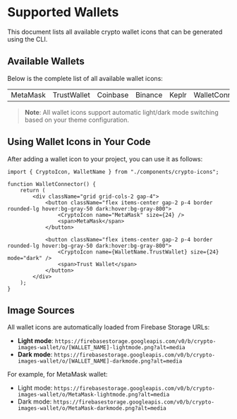 # Supported Wallets

This document lists all available crypto wallet icons that can be generated using the CLI.

## Available Wallets

Below is the complete list of all available wallet icons:

|          |             |          |         |       |               |
| :------- | :---------- | :------- | :------ | :---- | :------------ |
| MetaMask | TrustWallet | Coinbase | Binance | Keplr | WalletConnect |

> **Note**: All wallet icons support automatic light/dark mode switching based on your theme configuration.

## Using Wallet Icons in Your Code

After adding a wallet icon to your project, you can use it as follows:

```tsx
import { CryptoIcon, WalletName } from "./components/crypto-icons";

function WalletConnector() {
    return (
        <div className="grid grid-cols-2 gap-4">
            <button className="flex items-center gap-2 p-4 border rounded-lg hover:bg-gray-50 dark:hover:bg-gray-800">
                <CryptoIcon name="MetaMask" size={24} />
                <span>MetaMask</span>
            </button>

            <button className="flex items-center gap-2 p-4 border rounded-lg hover:bg-gray-50 dark:hover:bg-gray-800">
                <CryptoIcon name={WalletName.TrustWallet} size={24} mode="dark" />
                <span>Trust Wallet</span>
            </button>
        </div>
    );
}
```

## Image Sources

All wallet icons are automatically loaded from Firebase Storage URLs:

-   **Light mode**: `https://firebasestorage.googleapis.com/v0/b/crypto-images-wallet/o/[WALLET_NAME]-lightmode.png?alt=media`
-   **Dark mode**: `https://firebasestorage.googleapis.com/v0/b/crypto-images-wallet/o/[WALLET_NAME]-darkmode.png?alt=media`

For example, for MetaMask wallet:

-   Light mode: `https://firebasestorage.googleapis.com/v0/b/crypto-images-wallet/o/MetaMask-lightmode.png?alt=media`
-   Dark mode: `https://firebasestorage.googleapis.com/v0/b/crypto-images-wallet/o/MetaMask-darkmode.png?alt=media`
